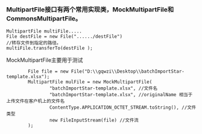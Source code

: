 ### MultipartFile接口有两个常用实现类，MockMultipartFile和CommonsMultipartFile。

```
MultipartFile multiFile.....
File destFile = new File("....../destFile")
//转存文件到指定的路径。
multiFile.transferTo(destFile );
```

MockMultipartFile主要用于测试
```
        File file = new File("D:\\gqwzi\\Desktop\\batchImportStar-template.xlsx");
        MultipartFile mulFile = new MockMultipartFile(
                "batchImportStar-template.xlsx", //文件名
                "batchImportStar-template.xlsx", //originalName 相当于上传文件在客户机上的文件名
                ContentType.APPLICATION_OCTET_STREAM.toString(), //文件类型
                new FileInputStream(file) //文件流
        );
```
